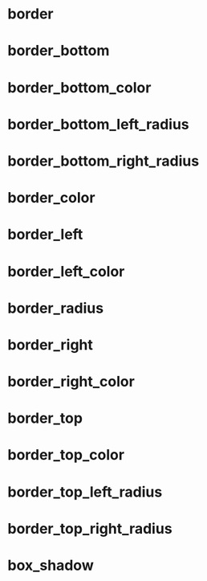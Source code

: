 # border

# border_bottom

# border_bottom_color

# border_bottom_left_radius

# border_bottom_right_radius

# border_color

# border_left

# border_left_color

# border_radius

# border_right

# border_right_color

# border_top

# border_top_color

# border_top_left_radius

# border_top_right_radius

# box_shadow
